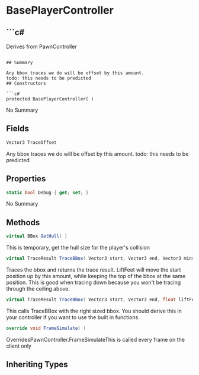 # BasePlayerController

## ```c#
Derives from PawnController
```

## Summary

Any bbox traces we do will be offset by this amount.
todo: this needs to be predicted
## Constructors

```c#
protected BasePlayerController( ) 
```
No Summary
## Fields

```c#
Vector3 TraceOffset
```
Any bbox traces we do will be offset by this amount.
todo: this needs to be predicted
## Properties

```c#
static bool Debug { get; set; } 
```
No Summary
## Methods

```c#
virtual BBox GetHull( ) 
```
This is temporary, get the hull size for the player's collision
```c#
virtual TraceResult TraceBBox( Vector3 start, Vector3 end, Vector3 mins, Vector3 maxs, float liftFeet = 0) 
```
Traces the bbox and returns the trace result.
LiftFeet will move the start position up by this amount, while keeping the top of the bbox at the same
position. This is good when tracing down because you won't be tracing through the ceiling above.
```c#
virtual TraceResult TraceBBox( Vector3 start, Vector3 end, float liftFeet = 0) 
```
This calls TraceBBox with the right sized bbox. You should derive this in your controller if you
want to use the built in functions
```c#
override void FrameSimulate( ) 
```
OverridesPawnController.FrameSimulateThis is called every frame on the client only
## Inheriting Types

